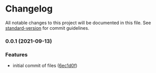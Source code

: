# Changelog

All notable changes to this project will be documented in this file. See [standard-version](https://github.com/conventional-changelog/standard-version) for commit guidelines.

### 0.0.1 (2021-09-13)


### Features

* initial commit of files ([6ec1d0f](https://github.com/4lch4/Lib-HN/commit/6ec1d0fc08167773e6ea7c96bdb17151d5509731))
